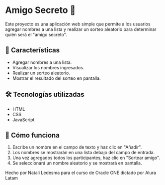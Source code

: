 # Amigo Secreto 🎁

Este proyecto es una aplicación web simple que permite a los usuarios agregar nombres a una lista y realizar un sorteo aleatorio para determinar quién será el "amigo secreto".

## 📌 Características
- Agregar nombres a una lista.
- Visualizar los nombres ingresados.
- Realizar un sorteo aleatorio.
- Mostrar el resultado del sorteo en pantalla.

## 🛠️ Tecnologías utilizadas
- HTML
- CSS
- JavaScript


## 🎯 Cómo funciona
1. Escribe un nombre en el campo de texto y haz clic en "Añadir".
2. Los nombres se mostrarán en una lista debajo del campo de entrada.
3. Una vez agregados todos los participantes, haz clic en "Sortear amigo".
4. Se seleccionará un nombre aleatorio y se mostrará en pantalla.


Hecho por Natali Ledesma para el curso de Oracle ONE dictado por Alura Latam

